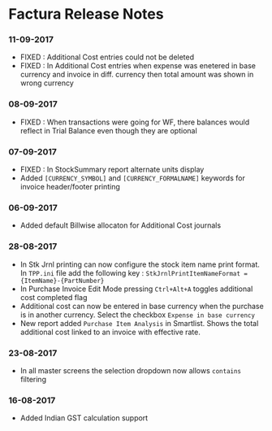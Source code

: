 # Factura Release Notes

### 11-09-2017
* FIXED : Additional Cost entries could not be deleted
* FIXED : In Additional Cost entries when expense was enetered in base currency and invoice in diff. currency then total amount was shown in wrong currency

### 08-09-2017
* FIXED : When transactions were going for WF, there balances would reflect in Trial Balance even though they are optional

### 07-09-2017
* FIXED : In StockSummary report alternate units display
* Added `[CURRENCY_SYMBOL]` and `[CURRENCY_FORMALNAME]` keywords for invoice header/footer printing

### 06-09-2017
* Added default Billwise allocaton for Additional Cost journals

### 28-08-2017
* In Stk Jrnl printing can now configure the stock item name print format.
  In `TPP.ini` file add the following key : `StkJrnlPrintItemNameFormat = {ItemName}-{PartNumber}`
* In Purchase Invoice Edit Mode pressing `Ctrl+Alt+A`  toggles additional cost completed flag
* Additional cost can now be entered in base currency when the purchase is in another currency.
  Select the checkbox `Expense in base currency`
* New report added `Purchase Item Analysis` in Smartlist. Shows the total additional cost linked to an invoice with effective rate.

### 23-08-2017
* In all master screens the selection dropdown now allows `contains` filtering

### 16-08-2017
* Added Indian GST calculation support
